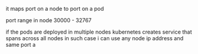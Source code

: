 it maps port on a node to port on a pod

port range in node 30000 - 32767

if the pods are deployed in multiple nodes kubernetes creates service 
that spans across all nodes in such case i can use any node ip address and same port a
